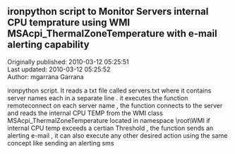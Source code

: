## ironpython script to Monitor Servers internal CPU temprature using WMI MSAcpi_ThermalZoneTemperature with e-mail alerting capability  
Originally published: 2010-03-12 05:25:51  
Last updated: 2010-03-12 05:25:52  
Author: mgarrana Garrana  
  
ironpython script. It reads a txt file called servers.txt where it contains server names each in a separate line . it executes the function remoteconnect on each server name , the function connects to the server and reads the internal CPU TEMP from the WMI class MSAcpi_ThermalZoneTemperature located in namespace \root\WMI
if internal CPU temp exceeds a certian Threshold , the function sends an alerting e-mail , it can also execute any other desired action using the same concept like sending an alerting sms